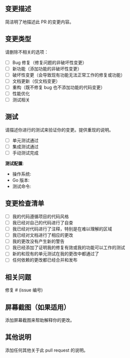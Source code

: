 ## 变更描述

简洁明了地描述此 PR 的变更内容。

## 变更类型

请删除不相关的选项：

- [ ] Bug 修复（修复问题的非破坏性变更）
- [ ] 新功能（添加功能的非破坏性变更）
- [ ] 破坏性变更（会导致现有功能无法正常工作的修复或功能）
- [ ] 文档更新（仅文档变更）
- [ ] 重构（既不修复 bug 也不添加功能的代码变更）
- [ ] 性能优化
- [ ] 测试相关

## 测试

请描述你进行的测试来验证你的变更。提供重现的说明。

- [ ] 单元测试通过
- [ ] 集成测试通过
- [ ] 手动测试完成

**测试配置**:
* 操作系统: 
* Go 版本:
* 测试命令:

## 变更检查清单

- [ ] 我的代码遵循项目的代码风格
- [ ] 我已经对自己的代码进行了自查
- [ ] 我已经对代码进行了注释，特别是在难以理解的区域
- [ ] 我已经对文档进行了相应的更改
- [ ] 我的更改没有产生新的警告
- [ ] 我已经添加了证明我的修复有效或我的功能可以工作的测试
- [ ] 新的和现有的单元测试在我的更改中都通过了
- [ ] 任何依赖的更改都已经合并和发布

## 相关问题

修复 # (issue 编号)

## 屏幕截图（如果适用）

添加屏幕截图来帮助解释你的更改。

## 其他说明

添加任何其他关于此 pull request 的说明。